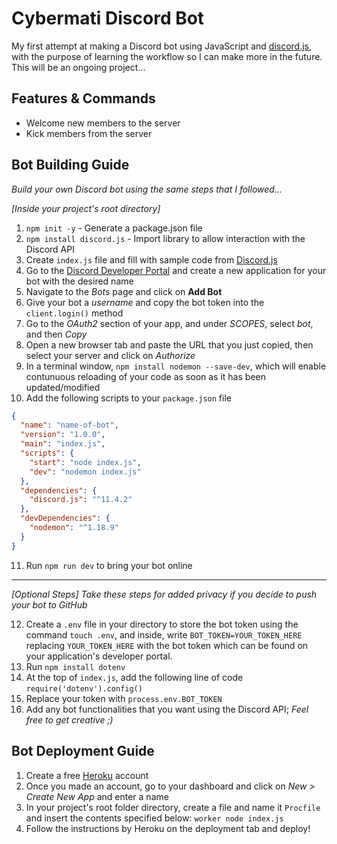 # Cybermati Discord Bot
My first attempt at making a Discord bot using JavaScript and [discord.js](https://discord.js.org), with the purpose of learning the workflow so I can make more in the future. This will be an ongoing project...


## Features & Commands
- Welcome new members to the server
- Kick members from the server

## Bot Building Guide
*Build your own Discord bot using the same steps that I followed...*

*[Inside your project's root directory]*
1. `npm init -y` - Generate a package.json file
2. `npm install discord.js` - Import library to allow interaction with the Discord API
3. Create `index.js` file and fill with sample code from [Discord.js](https://discord.js.org/)
4. Go to the [Discord Developer Portal](https://discordapp.com/developers/applications/) and create a new application for your bot with the desired name
5. Navigate to the *Bots* page and click on **Add Bot**
6. Give your bot a *username* and copy the bot token into the `client.login()` method
7. Go to the *OAuth2* section of your app, and under *SCOPES*, select *bot*, and then *Copy*
8. Open a new browser tab and paste the URL that you just copied, then select your server and click on *Authorize*
9. In a terminal window, `npm install nodemon --save-dev`, which will enable contunuous reloading of your code as soon as it has been updated/modified
10. Add the following scripts to your `package.json` file
```JSON
{
  "name": "name-of-bot",
  "version": "1.0.0",
  "main": "index.js",
  "scripts": {
    "start": "node index.js",
    "dev": "nodemon index.js"
  },
  "dependencies": {
    "discord.js": "^11.4.2"
  },
  "devDependencies": {
    "nodemon": "^1.18.9"
  }
}
```
11. Run `npm run dev` to bring your bot online
---
*[Optional Steps] Take these steps for added privacy if you decide to push your bot to GitHub*

12. Create a `.env` file in your directory to store the bot token using the command `touch .env`, and inside, write `BOT_TOKEN=YOUR_TOKEN_HERE` replacing `YOUR_TOKEN_HERE` with the bot token which can be found on your application's developer portal.
13. Run `npm install dotenv`
14. At the top of `index.js`, add the following line of code
`require('dotenv').config()`
15. Replace your token with `process.env.BOT_TOKEN`
16. Add any bot functionalities that you want using the Discord API; *Feel free to get creative ;)*

## Bot Deployment Guide
1. Create a free [Heroku](https://heroku.com) account
2. Once you made an account, go to your dashboard and click on *New > Create New App* and enter a name
3. In your project's root folder directory, create a file and name it `Procfile` and insert the contents specified below:
`worker node index.js`
4. Follow the instructions by Heroku on the deployment tab and deploy!
